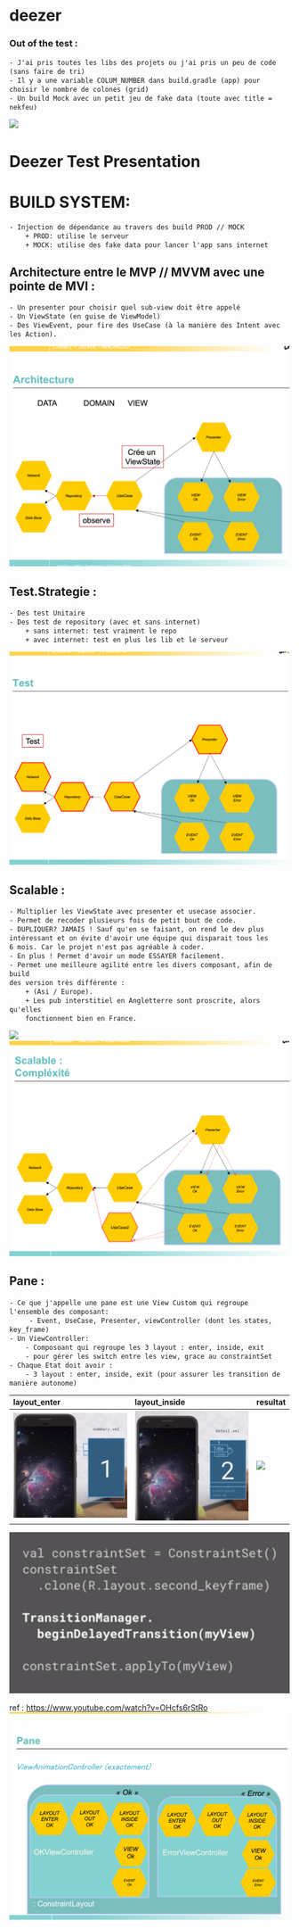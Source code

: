 # deezer

### Out of the test :
    - J'ai pris toutes les libs des projets ou j'ai pris un peu de code (sans faire de tri)
    - Il y a une variable COLUM_NUMBER dans build.gradle (app) pour choisir le nombre de colones (grid)
    - Un build Mock avec un petit jeu de fake data (toute avec title = nekfeu)

<img src="DOC/deezer_gif.gif" width="300">


# Deezer Test Presentation

# BUILD SYSTEM:
    - Injection de dépendance au travers des build PROD // MOCK
        + PROD: utilise le serveur
        + MOCK: utilise des fake data pour lancer l'app sans internet

## Architecture entre le MVP // MVVM avec une pointe de MVI :

    - Un presenter pour choisir quel sub-view doit être appelé
    - Un ViewState (en guise de ViewModel)
    - Des ViewEvent, pour fire des UseCase (à la manière des Intent avec 
    les Action).
<img src="DOC/architecture.png" >

## Test.Strategie :
    - Des test Unitaire 
    - Des test de repository (avec et sans internet)
        + sans internet: test vraiment le repo
        + avec internet: test en plus les lib et le serveur
![](DOC/test.png?=400x200 )


## Scalable :
    - Multiplier les ViewState avec presenter et usecase associer.
    - Permet de recoder plusieurs fois de petit bout de code.
    - DUPLIQUER? JAMAIS ! Sauf qu'en se faisant, on rend le dev plus 
    intéressant et on évite d'avoir une équipe qui disparait tous les 
    6 mois. Car le projet n'est pas agréable à coder.
    - En plus ! Permet d'avoir un mode ESSAYER facilement.
    - Permet une meilleure agilité entre les divers composant, afin de build
    des version très différente :
        + (Asi / Europe).
        + Les pub interstitiel en Angletterre sont proscrite, alors qu'elles 
        fonctionnent bien en France.
<img src="DOC/compicados.png" >
<img src="DOC/complexity.png" >


## Pane :
    - Ce que j'appelle une pane est une View Custom qui regroupe l'ensemble des composant:
         - Event, UseCase, Presenter, viewController (dont les states, key_frame)
    - Un ViewController:
        - Composoant qui regroupe les 3 layout : enter, inside, exit
        - pour gérer les switch entre les view, grace au constraintSet
    - Chaque Etat doit avoir :
        - 3 layout : enter, inside, exit (pour assurer les transition de manière autonome)

| layout_enter                    | layout_inside                   | resultat                             |
| :---                            |     :---                        | :---                                 |
| <img src="DOC/pane_key_0.png" width="210"> | <img src="DOC/pane_key_2.png" width="210"> | <img src="DOC/pane_transition.gif" width="360"> |

<img src="DOC/pane_code.png" >

ref : https://www.youtube.com/watch?v=OHcfs6rStRo
<img src="DOC/pane_.png" >
